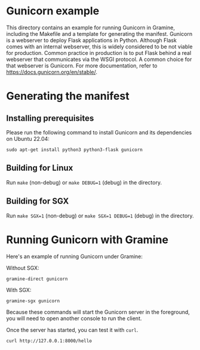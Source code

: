 # Gunicorn example

This directory contains an example for running Gunicorn in Gramine, including the Makefile and a
template for generating the manifest. Gunicorn is a webserver to deploy Flask applications in
Python. Although Flask comes with an internal webserver, this is widely considered to be not
viable for production. Common practice in production is to put Flask behind a real webserver that
communicates via the WSGI protocol. A common choice for that webserver is Gunicorn. For more
documentation, refer to https://docs.gunicorn.org/en/stable/.

# Generating the manifest

## Installing prerequisites

Please run the following command to install Gunicorn and its dependencies on Ubuntu 22.04:
```
sudo apt-get install python3 python3-flask gunicorn
```

## Building for Linux

Run `make` (non-debug) or `make DEBUG=1` (debug) in the directory.

## Building for SGX

Run `make SGX=1` (non-debug) or `make SGX=1 DEBUG=1` (debug) in the directory.

# Running Gunicorn with Gramine

Here's an example of running Gunicorn under Gramine:

Without SGX:
```
gramine-direct gunicorn
```

With SGX:
```
gramine-sgx gunicorn
```

Because these commands will start the Gunicorn server in the foreground, you will need to open
another console to run the client.

Once the server has started, you can test it with `curl`.

```
curl http://127.0.0.1:8000/hello
```
